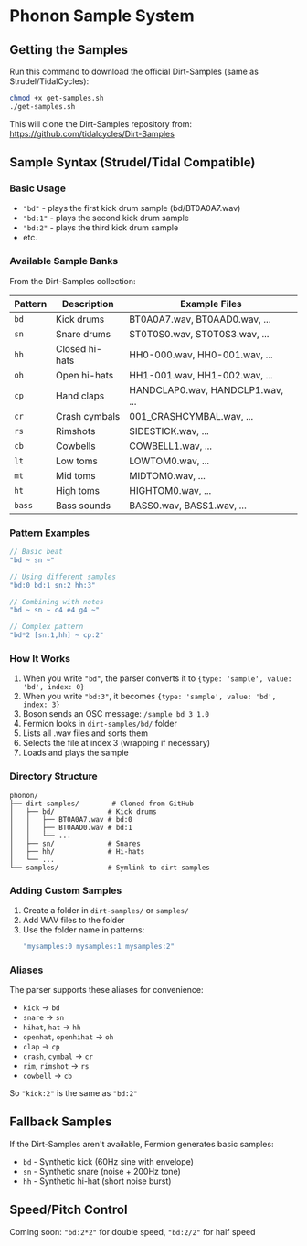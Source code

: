 # Phonon Sample System

## Getting the Samples

Run this command to download the official Dirt-Samples (same as Strudel/TidalCycles):

```bash
chmod +x get-samples.sh
./get-samples.sh
```

This will clone the Dirt-Samples repository from:
https://github.com/tidalcycles/Dirt-Samples

## Sample Syntax (Strudel/Tidal Compatible)

### Basic Usage
- `"bd"` - plays the first kick drum sample (bd/BT0A0A7.wav)
- `"bd:1"` - plays the second kick drum sample  
- `"bd:2"` - plays the third kick drum sample
- etc.

### Available Sample Banks

From the Dirt-Samples collection:

| Pattern | Description | Example Files |
|---------|-------------|---------------|
| `bd` | Kick drums | BT0A0A7.wav, BT0AAD0.wav, ... |
| `sn` | Snare drums | ST0T0S0.wav, ST0T0S3.wav, ... |
| `hh` | Closed hi-hats | HH0-000.wav, HH0-001.wav, ... |
| `oh` | Open hi-hats | HH1-001.wav, HH1-002.wav, ... |
| `cp` | Hand claps | HANDCLAP0.wav, HANDCLP1.wav, ... |
| `cr` | Crash cymbals | 001_CRASHCYMBAL.wav, ... |
| `rs` | Rimshots | SIDESTICK.wav, ... |
| `cb` | Cowbells | COWBELL1.wav, ... |
| `lt` | Low toms | LOWTOM0.wav, ... |
| `mt` | Mid toms | MIDTOM0.wav, ... |
| `ht` | High toms | HIGHTOM0.wav, ... |
| `bass` | Bass sounds | BASS0.wav, BASS1.wav, ... |

### Pattern Examples

```javascript
// Basic beat
"bd ~ sn ~"

// Using different samples
"bd:0 bd:1 sn:2 hh:3"

// Combining with notes
"bd ~ sn ~ c4 e4 g4 ~"

// Complex pattern
"bd*2 [sn:1,hh] ~ cp:2"
```

### How It Works

1. When you write `"bd"`, the parser converts it to `{type: 'sample', value: 'bd', index: 0}`
2. When you write `"bd:3"`, it becomes `{type: 'sample', value: 'bd', index: 3}`
3. Boson sends an OSC message: `/sample bd 3 1.0`
4. Fermion looks in `dirt-samples/bd/` folder
5. Lists all .wav files and sorts them
6. Selects the file at index 3 (wrapping if necessary)
7. Loads and plays the sample

### Directory Structure

```
phonon/
├── dirt-samples/        # Cloned from GitHub
│   ├── bd/             # Kick drums
│   │   ├── BT0A0A7.wav # bd:0
│   │   ├── BT0AAD0.wav # bd:1
│   │   └── ...
│   ├── sn/             # Snares
│   ├── hh/             # Hi-hats
│   └── ...
└── samples/            # Symlink to dirt-samples
```

### Adding Custom Samples

1. Create a folder in `dirt-samples/` or `samples/`
2. Add WAV files to the folder
3. Use the folder name in patterns:
   ```javascript
   "mysamples:0 mysamples:1 mysamples:2"
   ```

### Aliases

The parser supports these aliases for convenience:

- `kick` → `bd`
- `snare` → `sn`
- `hihat`, `hat` → `hh`
- `openhat`, `openhihat` → `oh`
- `clap` → `cp`
- `crash`, `cymbal` → `cr`
- `rim`, `rimshot` → `rs`
- `cowbell` → `cb`

So `"kick:2"` is the same as `"bd:2"`

## Fallback Samples

If the Dirt-Samples aren't available, Fermion generates basic samples:
- `bd` - Synthetic kick (60Hz sine with envelope)
- `sn` - Synthetic snare (noise + 200Hz tone)
- `hh` - Synthetic hi-hat (short noise burst)

## Speed/Pitch Control

Coming soon: `"bd:2*2"` for double speed, `"bd:2/2"` for half speed